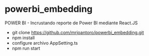 # powerbi_embedding
POWER BI - Incrustando reporte de Power BI mediante React.JS
- git clone https://github.com/mrjoantoro/powerbi_embedding.git
- npm install 
- configure archivo AppSetting.ts
- npm run start
